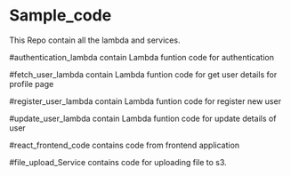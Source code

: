 # Sample_code
 This Repo contain all the lambda and services.


#authentication_lambda contain Lambda funtion code for authentication

#fetch_user_lambda contain Lambda funtion code for get user details for profile page

#register_user_lambda contain Lambda funtion code for register new user

#update_user_lambda contain Lambda funtion code for update details of user

#react_frontend_code contains code from frontend application

#file_upload_Service contains code for uploading file to s3.

